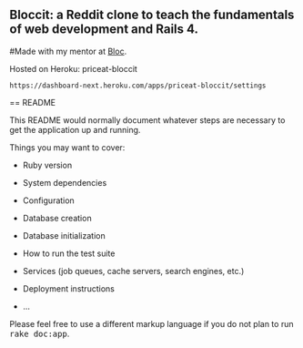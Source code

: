 ## Bloccit: a Reddit clone to teach the fundamentals of web development and Rails 4.

#Made with my mentor at [Bloc](http://bloc.io).

Hosted on Heroku:
priceat-bloccit

```
https://dashboard-next.heroku.com/apps/priceat-bloccit/settings
```

== README

This README would normally document whatever steps are necessary to get the
application up and running.

Things you may want to cover:

* Ruby version

* System dependencies

* Configuration

* Database creation

* Database initialization

* How to run the test suite

* Services (job queues, cache servers, search engines, etc.)

* Deployment instructions

* ...




Please feel free to use a different markup language if you do not plan to run
<tt>rake doc:app</tt>.
